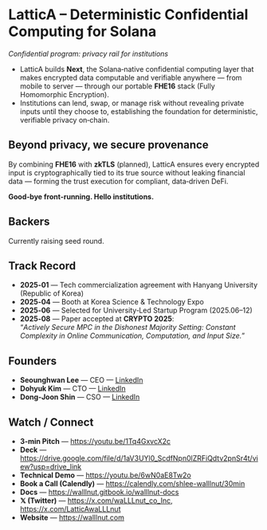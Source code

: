 # LatticA – Deterministic Confidential Computing for Solana
_Confidential program: privacy rail for institutions_

- LatticA builds **Next**, the Solana‑native confidential computing layer that makes encrypted data computable and verifiable anywhere — from mobile to server — through our portable **FHE16** stack (Fully Homomorphic Encryption).
- Institutions can lend, swap, or manage risk without revealing private inputs until they choose to, establishing the foundation for deterministic, verifiable privacy on‑chain.

## Beyond privacy, we secure provenance
By combining **FHE16** with **zkTLS** (planned), LatticA ensures every encrypted input is cryptographically tied to its true source without leaking financial data — forming the trust execution for compliant, data‑driven DeFi.

**Good‑bye front‑running. Hello institutions.**

## Backers
Currently raising seed round.

## Track Record
- **2025‑01** — Tech commercialization agreement with Hanyang University (Republic of Korea)
- **2025‑04** — Booth at Korea Science & Technology Expo
- **2025‑06** — Selected for University‑Led Startup Program (2025.06–12)
- **2025‑08** — Paper accepted at **CRYPTO 2025**:  
  “*Actively Secure MPC in the Dishonest Majority Setting: Constant Complexity in Online Communication, Computation, and Input Size.*”

## Founders
- **Seounghwan Lee** — CEO — [LinkedIn](https://www.linkedin.com/in/seunghwan-lee-242ab918a/)
- **Dohyuk Kim** — CTO — [LinkedIn](https://www.linkedin.com/in/dohyuk-kim-887474376/)
- **Dong‑Joon Shin** — CSO — [LinkedIn](https://www.linkedin.com/in/dong-joon-shin-489447374/)

## Watch / Connect
- **3‑min Pitch** — https://youtu.be/1Tq4GxvcX2c
- **Deck** — https://drive.google.com/file/d/1aV3UYl0_ScdfNpn0lZRFiQdtv2pnSr4t/view?usp=drive_link
- **Technical Demo** — https://youtu.be/6wN0aE8Tw2o
- **Book a Call (Calendly)** — https://calendly.com/shlee-walllnut/30min
- **Docs** — https://walllnut.gitbook.io/walllnut-docs
- **𝕏 (Twitter)** — https://x.com/waLLLnut_co_Inc, https://x.com/LatticAwaLLLnut
- **Website** — https://walllnut.com

